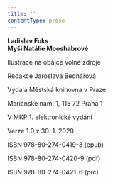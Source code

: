 ```yaml
---
title: ''
contentType: prose
---
```


<section>

**Ladislav Fuks  
Myši Natálie Mooshabrové**

</section>

<section>

Ilustrace na obálce volné zdroje

Redakce Jaroslava Bednářová

</section>

<section>

Vydala Městská knihovna v Praze

Mariánské nám. 1, 115 72 Praha 1

</section>

<section>

V MKP 1. elektronické vydání

Verze 1.0 z 30. 1. 2020

</section>

<section>

ISBN 978-80-274-0419-3 (epub)

ISBN 978-80-274-0420-9 (pdf)

ISBN 978-80-274-0421-6 (prc)

</section>
